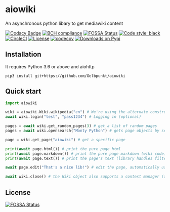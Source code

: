 # aiowiki
An asynchronous python libary to get mediawiki content

[![Codacy Badge](https://api.codacy.com/project/badge/Grade/f634a400d4ed40ec8f51b1ce0f43fd5e)](https://www.codacy.com/app/Gelbpunkt/aiowiki?utm_source=github.com&amp;utm_medium=referral&amp;utm_content=Gelbpunkt/aiowiki&amp;utm_campaign=Badge_Grade)
[![BCH compliance](https://bettercodehub.com/edge/badge/Gelbpunkt/aiowiki?branch=master)](https://bettercodehub.com/)
[![FOSSA Status](https://app.fossa.io/api/projects/git%2Bgithub.com%2FGelbpunkt%2Faiowiki.svg?type=shield)](https://app.fossa.io/projects/git%2Bgithub.com%2FGelbpunkt%2Faiowiki?ref=badge_shield)
[![Code style: black](https://img.shields.io/badge/code%20style-black-000000.svg)](https://github.com/ambv/black)
[![CircleCI](https://img.shields.io/circleci/project/github/Gelbpunkt/aiowiki/master.svg?label=CircleCI)](https://circleci.com/gh/Gelbpunkt/aiowiki)
[![License](https://img.shields.io/pypi/l/aiowiki.svg)](https://github.com/Gelbpunkt/aiowiki/blob/master/LICENSE)
[![codecov](https://codecov.io/gh/Gelbpunkt/aiowiki/branch/master/graph/badge.svg)](https://codecov.io/gh/Gelbpunkt/aiowiki)
[![Downloads on Pypi](https://img.shields.io/pypi/dd/aiowiki.svg)](https://pypi.org/project/aiowiki/)

## Installation

It requires Python 3.6 or above and aiohttp

`pip3 install git+https://github.com/Gelbpunkt/aiowiki`

## Quick start
```python
import aiowiki

wiki = aiowiki.Wiki.wikipedia("en") # We're using the alternate constructor for pre-made Wikipedia Wikis
await wiki.login("test", "pass1234") # Logging in (optional)

pages = await wiki.get_random_pages(3) # get a list of random pages
pages = await wiki.opensearch("Monty Python") # gets page objects by search

page = wiki.get_page("aiowiki") # get a specific page

print(await page.html()) # print the pure page html
print(await page.markdown()) # print the pure page markdown (wiki code)
print(await page.text()) # print the page's text (library handles filtering of the HTML)

await page.edit("That's a nice lib!") # edit the page, automatically uses the logged in user or anonymous

await wiki.close() # the Wiki object also supports a context manager (async with) to close automatically
```

## License
[![FOSSA Status](https://app.fossa.io/api/projects/git%2Bgithub.com%2FGelbpunkt%2Faiowiki.svg?type=large)](https://app.fossa.io/projects/git%2Bgithub.com%2FGelbpunkt%2Faiowiki?ref=badge_large)
